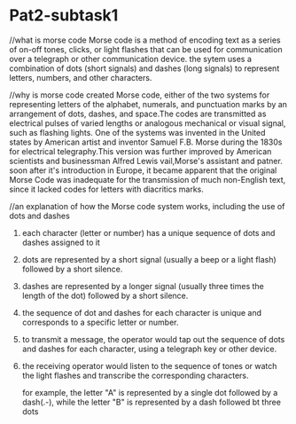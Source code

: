 # Pat2-subtask1
//what is morse code
Morse code is a method of encoding text as a series of on-off tones, clicks, or light flashes that can be used for communication over a telegraph or other communication device. the sytem uses a combination of dots (short signals) and dashes (long signals) to represent letters, numbers, and other characters. 

//why is morse code created
Morse code, either of the two systems for representing letters of the alphabet, numerals, and punctuation marks by an arrangement of dots, dashes, and space.The codes are transmitted as electrical pulses of varied lengths or analogous mechanical or visual signal, such as flashing lights. One of the systems was invented in the United states by American artist and inventor Samuel F.B. Morse during the 1830s for electrical telegraphy.This version was further improved by American scientists and businessman Alfred Lewis vail,Morse's assistant and patner. soon after it's introduction in Europe, it became apparent that the original Morse Code was inadequate for the transmission of much non-English text, since it lacked codes for letters with diacritics marks.

//an explanation of how the Morse code system works, including the use of dots and dashes
1. each character (letter or number) has a unique sequence of dots and dashes assigned to it
2. dots are represented by a short signal (usually a beep or a light flash) followed by a short silence.
3. dashes are represented by a longer signal (usually three times the length of the dot) followed by a short silence.
4. the sequence of dot and dashes for each character is unique and corresponds to a specific letter or number.
5. to transmit a message, the operator would tap out the sequence of dots and dashes for each character, using a telegraph key or other device.
6. the receiving operator would listen to the sequence of tones or watch the light flashes and transcribe the corresponding characters.

   for example, the letter "A" is represented by a single dot followed by a dash(.-), while the letter "B" is represented by a dash followed bt three dots
